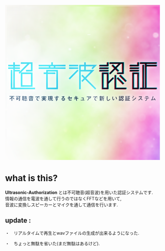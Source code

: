 ![](https://github.com/2019-SecHack365-Group-C/document/blob/img/usAuthLogo_6.png)

# what is this?

**Ultrasonic-Authorization** とは不可聴音(超音波)を用いた認証システムです.  
情報の通信を電波を通して行うのではなくFFTなどを用いて,  
音波に変換しスピーカーとマイクを通して通信を行います.


## update : 
・　リアルタイムで再生とwavファイルの生成が出来るようになった.

・　ちょっと無駄を省いた(まだ無駄はあるけど).

